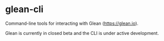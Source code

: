 # glean-cli

Command-line tools for interacting with Glean (https://glean.io).

Glean is currently in closed beta and the CLI is under active development.
